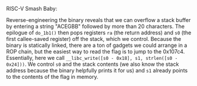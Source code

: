 RISC-V Smash Baby:

Reverse-engineering the binary reveals that we can overflow a stack buffer by entering a string "ACEGBB" followed by more than 20 characters. The epilogue of `do_1b1()` then pops registers `ra` (the return address) and `s0` (the first callee-saved register) off the stack, which we control. Because the binary is statically linked, there are a ton of gadgets we could arrange in a ROP chain, but the easiest way to read the flag is to jump to the 0x107c4. Essentially, here we call `__libc_write([s0 - 0x18], s1, strlen([s0 - 0x24]))`. We control `s0` and the stack contents (we also know the stack address because the binary helpfully prints it for us) and `s1` already points to the contents of the flag in memory.